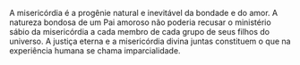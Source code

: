 ﻿A misericórdia é a progênie natural e inevitável da bondade e do amor. A natureza bondosa de um Pai amoroso não poderia recusar o ministério sábio da misericórdia a cada membro de cada grupo de seus filhos do universo. A justiça eterna e a misericórdia divina juntas constituem o que na experiência humana se chama imparcialidade.